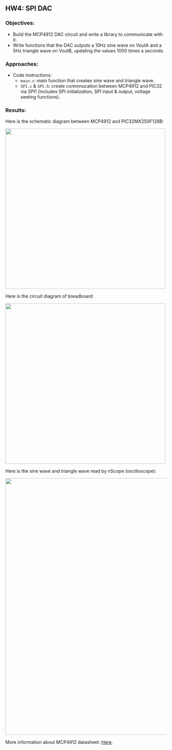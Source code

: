 ## HW4: SPI DAC
### Objectives:
* Build the MCP4912 DAC circuit and write a library to communicate with it.
* Write functions that the DAC outputs a 10Hz sine wave on VoutA and a 5Hz triangle wave on VoutB, updating the values 1000 times a seconds.

### Approaches:
* Code instructions:
  - `main.c`: main function that creates sine wave and triangle wave.
  - `SPI.c` & `SPI.h`: create commnucation between MCP4912 and PIC32 via SPI1 (includes SPI initialization, SPI input & output, voltage seeting functions).

### Results:

Here is the schematic diagram between MCP4912 and PIC32MX250F128B:

<img src="https://github.com/meng1994412/ChenyangMeng_ME433_2018/blob/master/HW4/Results/Schematic_Diagram.JPG" width="500">

Here is the circuit diagram of breadboard:

<img src="https://github.com/meng1994412/ChenyangMeng_ME433_2018/blob/master/HW4/Results/circuit%20board.JPG" width="500">

Here is the sine wave and triangle wave read by nScope (oscilloscope):

<img src="https://github.com/meng1994412/ChenyangMeng_ME433_2018/blob/master/HW4/Results/nScope%20reading.png" width="800">

More information about MCP4912 datasheet: [Here](https://github.com/meng1994412/ChenyangMeng_ME433_2018/blob/master/HW4/Results/MCP4912DataSheet.pdf).
